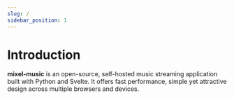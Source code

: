 ```yaml
---
slug: /
sidebar_position: 1
---
```


# Introduction

**mixel-music** is an open-source, self-hosted music streaming application built with Python and Svelte. It offers fast performance, simple yet attractive design across multiple browsers and devices.